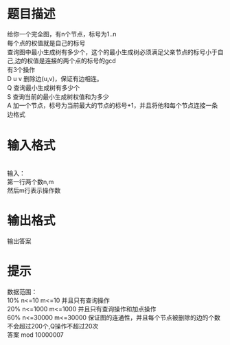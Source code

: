 # 

 
 # 题目描述 
<p><span style="line-height: 20.8px;">给你一个完全图，有n个节点，标号为1..n</span><br style="line-height: 20.8px;" />
<span style="line-height: 20.8px;">每个点的权值就是自己的标号</span><br style="line-height: 20.8px;" />
<span style="line-height: 20.8px;">查询图中最小生成树有多少个，这个的最小生成树必须满足父亲节点的标号小于自己,边的权值是连接的两个点的标号的gcd</span><br style="line-height: 20.8px;" />
<span style="line-height: 20.8px;">有3个操作</span><br style="line-height: 20.8px;" />
<span style="line-height: 20.8px;">D&nbsp;u&nbsp;v&nbsp;删除边(u,v)，保证有边相连。&nbsp;</span><br style="line-height: 20.8px;" />
<span style="line-height: 20.8px;">Q&nbsp;查询最小生成树有多少个</span><br style="line-height: 20.8px;" />
<span style="line-height: 20.8px;">S&nbsp;查询当前的最小生成树权值和为多少</span><br style="line-height: 20.8px;" />
<span style="line-height: 20.8px;">A&nbsp;加一个节点，标号为当前最大的节点的标号+1，并且将他和每个节点连接一条边</span><span style="line-height: 20.8px;">格式</span></p> 

 
 # 输入格式 
<p><br />
输入：<br />
第一行两个数n,m<br />
然后m行表示操作数</p> 

 
 # 输出格式 
<p>输出答案</p> 

 
 # 提示 
<p>数据范围：<br />
10%&nbsp;n&lt;=10&nbsp;m&lt;=10&nbsp;并且只有查询操作<br />
20%&nbsp;n&lt;=1000&nbsp;m&lt;=1000&nbsp;并且只有查询操作和加点操作<br />
60%&nbsp;n&lt;=30000&nbsp;m&lt;=30000&nbsp;保证图的连通性，并且每个节点被删除的边的个数不会超过200个,Q操作不超过20次<br />
答案&nbsp;mod&nbsp;10000007</p> 
